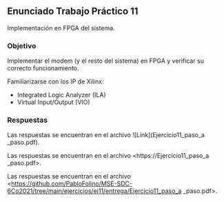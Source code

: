 ## Enunciado Trabajo Práctico 11

Implementación en FPGA del sistema.


### Objetivo

Implementar el modem (y el resto del sistema) en FPGA y verificar su
correcto funcionamiento.

Familiarizarse con los IP de Xilinx:
- Integrated Logic Analyzer (ILA)
- Virtual Input/Output (VIO)


### Respuestas

Las respuestas se encuentran en el archivo  ![Link](Ejercicio11_paso_a _paso.pdf).

Las respuestas se encuentran en el archivo  <https://Ejercicio11_paso_a _paso.pdf>.

Las respuestas se encuentran en el archivo  <https://github.com/PabloFolino/MSE-SDC-6Co2021/tree/main/ejercicios/ej11/entrega/Ejercicio11_paso_a _paso.pdf>.
